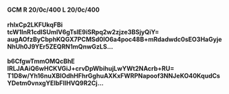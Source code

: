 #### GCM R 20/0c/400 L 20/0c/400
**rhlxCp2LKFUkqFBi**<br/>**tcW1InR1cdISUmIV6gTslE9iSRpq2w2zjze3BSjyQiY=**<br/>**augAOfzByCbphKQGX7PCMSd0lO6a4poc48B+mRdadwdc0sEO3HaGyjeNhUh0J9YEr5ZEQRN1mQnwGzLS...**<br/><br/>
**b6CfgwTmmOMQcBhE**<br/>**IRLJAAiQ6wHCKVGiJ+crvDpWbihujLwYWt2NAcrb+RU=**<br/>**T1D8w/Yh16nuXBIOdhHFhrGghuAXKxFWRPNapoof3NNJeKO40KqudCsYDetm0vnxgYEIbFIIHVQ9R2Cj...**